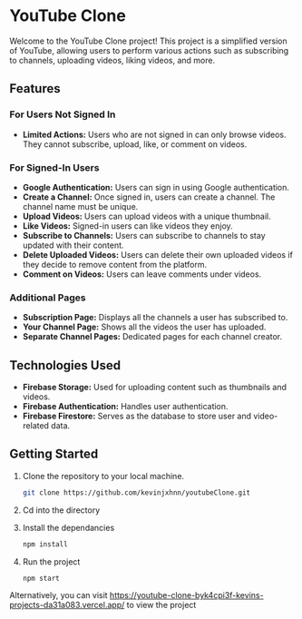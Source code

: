 # YouTube Clone

Welcome to the YouTube Clone project! This project is a simplified version of YouTube, allowing users to perform various actions such as subscribing to channels, uploading videos, liking videos, and more.

## Features

### For Users Not Signed In

- **Limited Actions:** Users who are not signed in can only browse videos. They cannot subscribe, upload, like, or comment on videos.

### For Signed-In Users

- **Google Authentication:** Users can sign in using Google authentication.
- **Create a Channel:** Once signed in, users can create a channel. The channel name must be unique.
- **Upload Videos:** Users can upload videos with a unique thumbnail.
- **Like Videos:** Signed-in users can like videos they enjoy.
- **Subscribe to Channels:** Users can subscribe to channels to stay updated with their content.
- **Delete Uploaded Videos:** Users can delete their own uploaded videos if they decide to remove content from the platform.
- **Comment on Videos:** Users can leave comments under videos.

### Additional Pages

- **Subscription Page:** Displays all the channels a user has subscribed to.
- **Your Channel Page:** Shows all the videos the user has uploaded.
- **Separate Channel Pages:** Dedicated pages for each channel creator.

## Technologies Used

- **Firebase Storage:** Used for uploading content such as thumbnails and videos.
- **Firebase Authentication:** Handles user authentication.
- **Firebase Firestore:** Serves as the database to store user and video-related data.

## Getting Started

1. Clone the repository to your local machine.
   ```bash
   git clone https://github.com/kevinjxhnn/youtubeClone.git
   ```
2. Cd into the directory

3. Install the dependancies

   ```bash
   npm install
   ```

4. Run the project
   ```bash
   npm start
   ```

Alternatively, you can visit https://youtube-clone-byk4cpi3f-kevins-projects-da31a083.vercel.app/ to view the project
